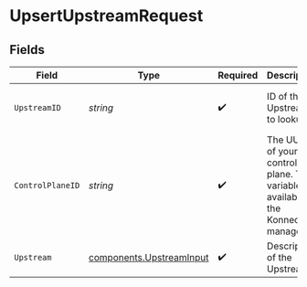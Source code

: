 # UpsertUpstreamRequest


## Fields

| Field                                                                              | Type                                                                               | Required                                                                           | Description                                                                        | Example                                                                            |
| ---------------------------------------------------------------------------------- | ---------------------------------------------------------------------------------- | ---------------------------------------------------------------------------------- | ---------------------------------------------------------------------------------- | ---------------------------------------------------------------------------------- |
| `UpstreamID`                                                                       | *string*                                                                           | :heavy_check_mark:                                                                 | ID of the Upstream to lookup                                                       | 426d620c-7058-4ae6-aacc-f85a3204a2c5                                               |
| `ControlPlaneID`                                                                   | *string*                                                                           | :heavy_check_mark:                                                                 | The UUID of your control plane. This variable is available in the Konnect manager. | 9524ec7d-36d9-465d-a8c5-83a3c9390458                                               |
| `Upstream`                                                                         | [components.UpstreamInput](../../models/components/upstreaminput.md)               | :heavy_check_mark:                                                                 | Description of the Upstream                                                        |                                                                                    |